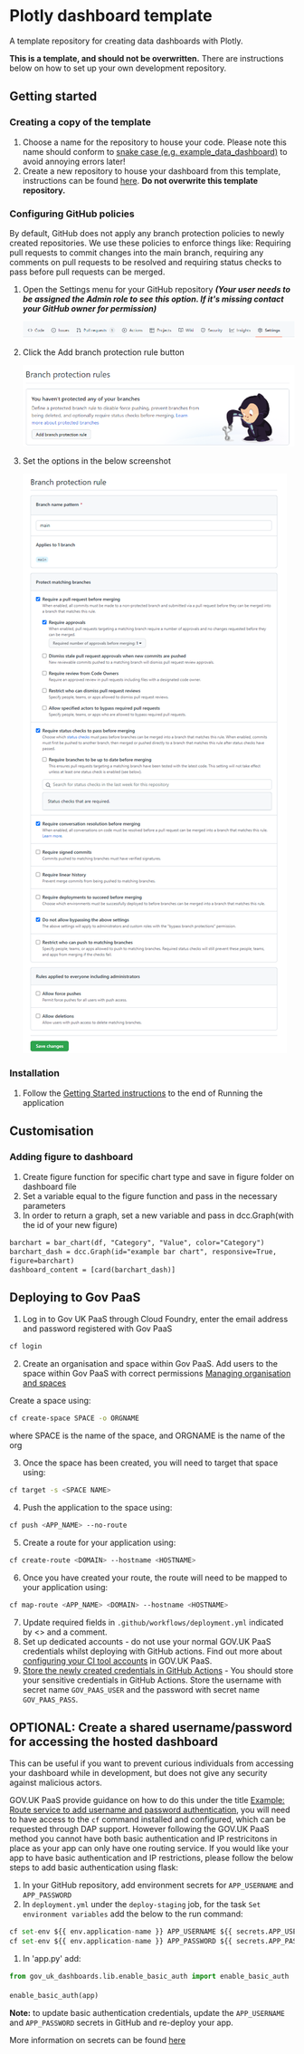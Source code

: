 # Plotly dashboard template
A template repository for creating data dashboards with Plotly.

**This is a template, and should not be overwritten.** There are instructions below on how to set up your own development repository.

## Getting started

### Creating a copy of the template

1. Choose a name for the repository to house your code. Please note this name should conform to [snake case (e.g. example_data_dashboard)](https://betterprogramming.pub/string-case-styles-camel-pascal-snake-and-kebab-case-981407998841) to avoid annoying errors later!
1. Create a new repository to house your dashboard from this template, instructions can be found [here](https://docs.github.com/en/repositories/creating-and-managing-repositories/creating-a-repository-from-a-template). **Do not overwrite this template repository.** 

### Configuring GitHub policies
By default, GitHub  does not apply any branch protection policies to newly created repositories. We use these policies to enforce things like: Requiring pull requests to commit changes into the main branch, requiring any comments on pull requests to be resolved and requiring status checks to pass before pull requests can be merged.

1. Open the Settings menu for your GitHub repository ***(Your user needs to be assigned the Admin role to see this option. If it's missing contact your GitHub owner for permission)***

    ![Settings](images/policies/menu_bar.png)

1. Click the Add branch protection rule button
    
    ![Add protection rules](images/policies/unset_branch_protections.png)

1. Set the options in the below screenshot
    
    ![Branch Policy](images/policies/branch_policy.png)


### Installation
1. Follow the [Getting Started instructions](https://github.com/communitiesuk/plotly_dashboard_docs/blob/main/README.md) to the end of Running the application


## Customisation 

### Adding figure to dashboard
1.  Create figure function for specific chart type and save in figure folder on dashboard file
1.  Set a variable equal to the figure function and pass in the necessary parameters
1.  In order to return a graph, set a new variable and pass in dcc.Graph(with the id of your new figure)
```
barchart = bar_chart(df, "Category", "Value", color="Category")
barchart_dash = dcc.Graph(id="example bar chart", responsive=True, figure=barchart)
dashboard_content = [card(barchart_dash)]
```

## Deploying to Gov PaaS
1. Log in to Gov UK PaaS through Cloud Foundry, enter the email address and password registered with Gov PaaS
```bash
cf login
```
2. Create an organisation and space within Gov PaaS. Add users to the space within Gov PaaS with correct permissions [Managing organisation and spaces](https://docs.cloud.service.gov.uk/orgs_spaces_users.html#managing-organisations-spaces-and-users)

Create a space using:
```bash
cf create-space SPACE -o ORGNAME
```
where SPACE is the name of the space, and ORGNAME is the name of the org

3. Once the space has been created, you will need to target that space using:
```bash
cf target -s <SPACE NAME>
```
4. Push the application to the space using:
```bash
cf push <APP_NAME> --no-route
```
5. Create a route for your application using:
```bash
cf create-route <DOMAIN> --hostname <HOSTNAME>
```
6. Once you have created your route, the route will need to be mapped to your application using:
```bash
cf map-route <APP_NAME> <DOMAIN> --hostname <HOSTNAME>
```
7. Update required fields in `.github/workflows/deployment.yml` indicated by &lt;&gt; and a comment. 
8. Set up dedicated accounts - do not use your normal GOV.UK PaaS credentials whilst deploying with GitHub actions.
    Find out more about [configuring your CI tool accounts](https://docs.cloud.service.gov.uk/using_ci.html#configure-your-ci-tool-accounts) in GOV.UK PaaS.
9. [Store the newly created credentials in GitHub Actions][store_creds] - You should store your sensitive credentials in GitHub Actions. 
    Store the username with secret name `GOV_PAAS_USER` and the password with secret name `GOV_PAAS_PASS`.

## OPTIONAL: Create a shared username/password for accessing the hosted dashboard
This can be useful if you want to prevent curious individuals from accessing your dashboard while in development, but does not give any security against malicious actors.

GOV.UK PaaS provide guidance on how to do this under the title [Example: Route service to add username and password authentication][basic_auth], you will need to have access to the `cf` command installed and configured, which can be requested through DAP support. However following the GOV.UK PaaS method you cannot have both basic authentication and IP restricitons in place as your app can only have one routing service. If you would like your app to have basic authentication and IP restrictions, please follow the below steps to add basic authentication using flask:

1. In your GitHub repository, add environment secrets for `APP_USERNAME` and `APP_PASSWORD`
1. In `deployment.yml` under the `deploy-staging` job, for the task `Set environment variables` add the below to the run command:
```python 
cf set-env ${{ env.application-name }} APP_USERNAME ${{ secrets.APP_USERNAME }}
cf set-env ${{ env.application-name }} APP_PASSWORD ${{ secrets.APP_PASSWORD }}
```
1. In 'app.py' add:
```python
from gov_uk_dashboards.lib.enable_basic_auth import enable_basic_auth

enable_basic_auth(app)
```

**Note:** to update basic authentication credentials, update the `APP_USERNAME` and `APP_PASSWORD` secrets in GitHub and re-deploy your app.

More information on secrets can be found [here](https://docs.github.com/en/actions/security-guides/encrypted-secrets)

[store_creds]: https://docs.github.com/en/actions/security-guides/encrypted-secrets#creating-encrypted-secrets-for-a-repository
[basic_auth]: https://docs.cloud.service.gov.uk/deploying_services/route_services/#example-route-service-to-add-username-and-password-authentication


